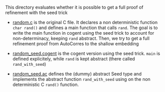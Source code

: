 This directory evaluates whether it is possible to get a full proof of refinement with the seed trick

- [random.c](random.c) is the original C file. It declares a non deterministic function `char rand()` and defines
a main function that calls `rand`. The goal is to write the main function in cogent using the seed
trick to account for non-determinacy, keeping `rand` abstract. Then, we try to get a full refinement proof from
AutoCorres to the shallow embedding

- [random_seed.cogent](random_seed.cogent) is the cogent version using the seed trick. `main` is defined explicitely, while
`rand` is kept abstract (there called `rand_with_seed`)

- [random_seed.ac](random_seed.ac) defines the (dummy) abstract Seed type and implements the abstract function `rand_with_seed` using on the non deterministic 
C `rand()` function.
